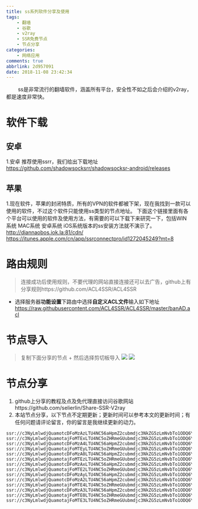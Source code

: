 ```yaml
---
title: ss系列软件分享及使用
tags:
    - 翻墙
    - 谷歌
    - v2ray
    - SSR免费节点
    - 节点分享
categories:
    - 网络应用
comments: true
abbrlink: 2d957091
date: 2018-11-08 23:42:34
---
```


&emsp;&emsp; ss是非常流行的翻墙软件，涵盖所有平台，安全性不如之后会介绍的v2ray，都是速度非常快。

# 软件下载

## 安卓
1.安卓
推荐使用ssrr，我们给出下载地址
https://github.com/shadowsocksrr/shadowsocksr-android/releases

## 苹果
1.现在软件，苹果的封闭特质，所有的VPN的软件都被下架，现在我找到一款可以使用的软件，不过这个软件只能使用ss类型的节点地址。
下面这个链接里面有各个平台可以使用的软件及使用方法，有需要的可以下载下来研究一下，包括WIN系统 MAC系统 安卓系统 iOS系统版本的ss安装方法就不演示了。
http://diannaobos.iok.la:81/cdn/
<escape><!-- more --></escape>
 https://itunes.apple.com/cn/app/ssrconnectpro/id1272045249?mt=8
# 路由规则
>连接成功后使用规则，不要代理的网站直接连接还可以去广告，github上有分享规则https://github.com/ACL4SSR/ACL4SSR
+ 选择服务器**功能设置**下路由中选择**自定义ACL文件**输入如下地址
https://raw.githubusercontent.com/ACL4SSR/ACL4SSR/master/banAD.acl
# 节点导入
>复制下面分享的节点 + 然后选择剪切板导入
![](https://ftp.bmp.ovh/imgs/2019/08/fd887c449c50c370.jpg)
![](https://ftp.bmp.ovh/imgs/2019/08/02f27578fd363637.jpg)

# 节点分享
1. github上分享的教程及点及免代理直接访问谷歌网站https://github.com/selierlin/Share-SSR-V2ray
2. 本站节点分享，以下节点不定期更新；更新时间可以参考本文的更新时间；有任何问题请评论留言，你的留言是我继续更新的动力。
```
ssr://c3NyLmlwdjQuamotcDFoMzAzLTU4NC56aHpmZ2cubmdjc3NkZG5zLmNvbTo1ODQ6YXV0aF9hZXMxMjhfbWQ1OmNoYWNoYTIwLWlldGY6dGxzMS4yX3RpY2tldF9hdXRoOlkyTXVZWGcvP29iZnNwYXJhbT1kWEJrWVhSbExtMXBZM0p2YzI5bWRDNWpiMjAmcHJvdG9wYXJhbT1NVGt6TVRNek9rWlpUbkZ0YkEmcmVtYXJrcz01WXlGNXB5SUxlV01oZVd0b3kzbGpZcmx1YlF0NVl5RjVibTA2WU85NzctOSZncm91cD02TGVENVlxbzVhMlg2SXFD
ssr://c3NyLmlwdjQuamotajFoMTExLTU4NC5oZHRmeGUubmdjc3NkZG5zLmNvbTo1ODQ6YXV0aF9hZXMxMjhfbWQ1OmNoYWNoYTIwLWlldGY6dGxzMS4yX3RpY2tldF9hdXRoOlkyTXVZWGcvP29iZnNwYXJhbT1kWEJrWVhSbExtMXBZM0p2YzI5bWRDNWpiMjAmcHJvdG9wYXJhbT1NVGt6TVRNek9rWlpUbkZ0YkEmcmVtYXJrcz01WVdONkxTNU1URW82TGVENVlxbzVhMlg2SXFDS1EmZ3JvdXA9NkxlRDVZcW81YTJYNklxQw
ssr://c3NyLmlwdjQuamotcDFoMzA4LTU4NC56aHpmZ2cubmdjc3NkZG5zLmNvbTo1ODQ6YXV0aF9hZXMxMjhfbWQ1OmNoYWNoYTIwLWlldGY6dGxzMS4yX3RpY2tldF9hdXRoOlkyTXVZWGcvP29iZnNwYXJhbT1kWEJrWVhSbExtMXBZM0p2YzI5bWRDNWpiMjAmcHJvdG9wYXJhbT1NVGt6TVRNek9rWlpUbkZ0YkEmcmVtYXJrcz01WVdONkxTNU1UQW82TGVENVlxbzVhMlg2SXFDS1EmZ3JvdXA9NkxlRDVZcW81YTJYNklxQw
ssr://c3NyLmlwdjQuamotajFoMTEyLTU4NC5oZHRmeGUubmdjc3NkZG5zLmNvbTo1ODQ6YXV0aF9hZXMxMjhfbWQ1OmNoYWNoYTIwLWlldGY6dGxzMS4yX3RpY2tldF9hdXRoOlkyTXVZWGcvP29iZnNwYXJhbT1kWEJrWVhSbExtMXBZM0p2YzI5bWRDNWpiMjAmcHJvdG9wYXJhbT1NVGt6TVRNek9rWlpUbkZ0YkEmcmVtYXJrcz01WVdONkxTNU1USW82TGVENVlxbzVhMlg2SXFDS1EmZ3JvdXA9NkxlRDVZcW81YTJYNklxQw
ssr://c3NyLmlwdjQuamotcDFoMzA0LTU4NC56aHpmZ2cubmdjc3NkZG5zLmNvbTo1ODQ6YXV0aF9hZXMxMjhfbWQ1OmNoYWNoYTIwLWlldGY6dGxzMS4yX3RpY2tldF9hdXRoOlkyTXVZWGcvP29iZnNwYXJhbT1kWEJrWVhSbExtMXBZM0p2YzI5bWRDNWpiMjAmcHJvdG9wYXJhbT1NVGt6TVRNek9rWlpUbkZ0YkEmcmVtYXJrcz01WVdONkxTNU5pam90NFBsaXFqbHJaZm9pb0lwJmdyb3VwPTZMZUQ1WXFvNWEyWDZJcUM
ssr://c3NyLmlwdjQuamotajFoMTEzLTU4NC5oZHRmeGUubmdjc3NkZG5zLmNvbTo1ODQ6YXV0aF9hZXMxMjhfbWQ1OmNoYWNoYTIwLWlldGY6dGxzMS4yX3RpY2tldF9hdXRoOlkyTXVZWGcvP29iZnNwYXJhbT1kWEJrWVhSbExtMXBZM0p2YzI5bWRDNWpiMjAmcHJvdG9wYXJhbT1NVGt6TVRNek9rWlpUbkZ0YkEmcmVtYXJrcz01WVdONkxTNU1UTW82TGVENVlxbzVhMlg2SXFDS1EmZ3JvdXA9NkxlRDVZcW81YTJYNklxQw
ssr://c3NyLmlwdjQuamotcDFoMzAxLTU4NC56aHpmZ2cubmdjc3NkZG5zLmNvbTo1ODQ6YXV0aF9hZXMxMjhfbWQ1OmNoYWNoYTIwLWlldGY6dGxzMS4yX3RpY2tldF9hdXRoOlkyTXVZWGcvP29iZnNwYXJhbT1kWEJrWVhSbExtMXBZM0p2YzI5bWRDNWpiMjAmcHJvdG9wYXJhbT1NVGt6TVRNek9rWlpUbkZ0YkEmcmVtYXJrcz01NEs1NVlXczVMeVg3Ny05Jmdyb3VwPTZMZUQ1WXFvNWEyWDZJcUM
ssr://c3NyLmlwdjQuamotajFoMTE2LTU4NC5oZHRmeGUubmdjc3NkZG5zLmNvbTo1ODQ6YXV0aF9hZXMxMjhfbWQ1OmNoYWNoYTIwLWlldGY6dGxzMS4yX3RpY2tldF9hdXRoOlkyTXVZWGcvP29iZnNwYXJhbT1kWEJrWVhSbExtMXBZM0p2YzI5bWRDNWpiMjAmcHJvdG9wYXJhbT1NVGt6TVRNek9rWlpUbkZ0YkEmcmVtYXJrcz01WVdONkxTNU1UWW82TGVENVlxbzVhMlg2SXFDS1EmZ3JvdXA9NkxlRDVZcW81YTJYNklxQw
ssr://c3NyLmlwdjQuamotcDFoMzAyLTU4NC56aHpmZ2cubmdjc3NkZG5zLmNvbTo1ODQ6YXV0aF9hZXMxMjhfbWQ1OmNoYWNoYTIwLWlldGY6dGxzMS4yX3RpY2tldF9hdXRoOlkyTXVZWGcvP29iZnNwYXJhbT1kWEJrWVhSbExtMXBZM0p2YzI5bWRDNWpiMjAmcHJvdG9wYXJhbT1NVGt6TVRNek9rWlpUbkZ0YkEmcmVtYXJrcz1kbmc2TVRjMk56TTJNakk0TWprJmdyb3VwPTZMZUQ1WXFvNWEyWDZJcUM
ssr://c3NyLmlwdjQuamotcDFoMzA2LTU4NC56aHpmZ2cubmdjc3NkZG5zLmNvbTo1ODQ6YXV0aF9hZXMxMjhfbWQ1OmNoYWNoYTIwLWlldGY6dGxzMS4yX3RpY2tldF9hdXRoOlkyTXVZWGcvP29iZnNwYXJhbT1kWEJrWVhSbExtMXBZM0p2YzI5bWRDNWpiMjAmcHJvdG9wYXJhbT1NVGt6TVRNek9rWlpUbkZ0YkEmcmVtYXJrcz01WVdONkxTNU9Dam90NFBsaXFqbHJaZm9pb0lwJmdyb3VwPTZMZUQ1WXFvNWEyWDZJcUM
ssr://c3NyLmlwdjQuamotajFoMTE4LTU4NC5oZHRmeGUubmdjc3NkZG5zLmNvbTo1ODQ6YXV0aF9hZXMxMjhfbWQ1OmNoYWNoYTIwLWlldGY6dGxzMS4yX3RpY2tldF9hdXRoOlkyTXVZWGcvP29iZnNwYXJhbT1kWEJrWVhSbExtMXBZM0p2YzI5bWRDNWpiMjAmcHJvdG9wYXJhbT1NVGt6TVRNek9rWlpUbkZ0YkEmcmVtYXJrcz01WVdONkxTNU1UZ282TGVENVlxbzVhMlg2SXFDS1EmZ3JvdXA9NkxlRDVZcW81YTJYNklxQw
ssr://c3NyLmlwdjQuamotcDFoMzA3LTU4NC56aHpmZ2cubmdjc3NkZG5zLmNvbTo1ODQ6YXV0aF9hZXMxMjhfbWQ1OmNoYWNoYTIwLWlldGY6dGxzMS4yX3RpY2tldF9hdXRoOlkyTXVZWGcvP29iZnNwYXJhbT1kWEJrWVhSbExtMXBZM0p2YzI5bWRDNWpiMjAmcHJvdG9wYXJhbT1NVGt6TVRNek9rWlpUbkZ0YkEmcmVtYXJrcz01WVdONkxTNU9Tam90NFBsaXFqbHJaZm9pb0lwJmdyb3VwPTZMZUQ1WXFvNWEyWDZJcUM
ssr://c3NyLmlwdjQuamotajFoMTE0LTU4NC5oZHRmeGUubmdjc3NkZG5zLmNvbTo1ODQ6YXV0aF9hZXMxMjhfbWQ1OmNoYWNoYTIwLWlldGY6dGxzMS4yX3RpY2tldF9hdXRoOlkyTXVZWGcvP29iZnNwYXJhbT1kWEJrWVhSbExtMXBZM0p2YzI5bWRDNWpiMjAmcHJvdG9wYXJhbT1NVGt6TVRNek9rWlpUbkZ0YkEmcmVtYXJrcz01WVdONkxTNU1UUW82TGVENVlxbzVhMlg2SXFDS1EmZ3JvdXA9NkxlRDVZcW81YTJYNklxQw
ssr://c3NyLmlwdjQuamotajFoMTE3LTU4NC5oZHRmeGUubmdjc3NkZG5zLmNvbTo1ODQ6YXV0aF9hZXMxMjhfbWQ1OmNoYWNoYTIwLWlldGY6dGxzMS4yX3RpY2tldF9hdXRoOlkyTXVZWGcvP29iZnNwYXJhbT1kWEJrWVhSbExtMXBZM0p2YzI5bWRDNWpiMjAmcHJvdG9wYXJhbT1NVGt6TVRNek9rWlpUbkZ0YkEmcmVtYXJrcz01WVdONkxTNU1UY282TGVENVlxbzVhMlg2SXFDS1EmZ3JvdXA9NkxlRDVZcW81YTJYNklxQw
```
